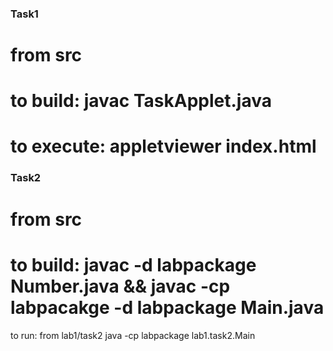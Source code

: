 ### Task1
from src 
===
to build:
javac TaskApplet.java
===
to execute:
appletviewer index.html
===
### Task2
from src 
===
to build:
javac -d labpackage Number.java && javac -cp labpacakge -d labpackage Main.java
===
to run:
from lab1/task2
java -cp labpackage lab1.task2.Main